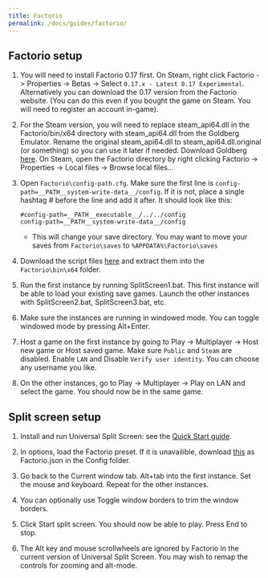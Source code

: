 ```yaml
---
title: Factorio
permalink: /docs/guides/factorio/
---
```


## Factorio setup
1. You will need to install Factorio 0.17 first. On Steam, right click Factorio -> Properties -> Betas -> Select `0.17.x - Latest 0.17 Experimental`.
	Alternatively you can download the 0.17 version from the Factorio website. (You can do this even if you bought the game on Steam. You will need to register an account in-game).

1. For the Steam version, you will need to replace steam_api64.dll in the Factorio/bin/x64 directory with steam_api64.dll from the Goldberg Emulator. Rename the original steam_api64.dll to steam_api64.dll.original (or something) so you can use it later if needed. Download Goldberg [here](https://gitlab.com/Mr_Goldberg/goldberg_emulator/releases). On Steam, open the Factorio directory by right clicking Factorio -> Properties -> Local files -> Browse local files...

1. Open `Factorio\config-path.cfg`. Make sure the first line is `config-path=__PATH__system-write-data__/config`. If it is not, place a single hashtag # before the line and add it after. It should look like this:
	```
	#config-path=__PATH__executable__/../../config
	config-path=__PATH__system-write-data__/config
	```

	 * This will change your save directory. You may want to move your saves from `Factorio\saves` to `%APPDATA%\Factorio\saves`

1. Download the script files [here](https://github.com/UniversalSplitScreen/UniversalSplitScreenScripts/raw/master/Scripts/Factorio/Factorio_Universal_Split_Screen_Scripts.zip) and extract them into the `Factorio\bin\x64` folder.

1. Run the first instance by running SplitScreen1.bat. This first instance will be able to load your existing save games. Launch the other instances with SplitScreen2.bat, SplitScreen3.bat, etc.

1. Make sure the instances are running in windowed mode. You can toggle windowed mode by pressing Alt+Enter.

1. Host a game on the first instance by going to Play -> Multiplayer -> Host new game or Host saved game. Make sure `Public` and `Steam` are disabled. Enable `LAN` and Disable `Verify user identity`. You can choose any username you like.

1. On the other instances, go to Play -> Multiplayer -> Play on LAN and select the game. You should now be in the same game.

## Split screen setup
1. Install and run Universal Split Screen: see the [Quick Start guide](https://universalsplitscreen.github.io/docs/quickstart/).

1. In options, load the Factorio preset. If it is unavailible, download [this](https://raw.githubusercontent.com/UniversalSplitScreen/UniversalSplitScreenScripts/master/Scripts/Factorio/Factorio.json) as Factorio.json in the Config folder.

1. Go back to the Current window tab. Alt+tab into the first instance. Set the mouse and keyboard. Repeat for the other instances.

1. You can optionally use Toggle window borders to trim the window borders.

1. Click Start split screen. You should now be able to play. Press End to stop.

1. The Alt key and mouse scrollwheels are ignored by Factorio in the current version of Universal Split Screen. You may wish to remap the controls for zooming and alt-mode.
